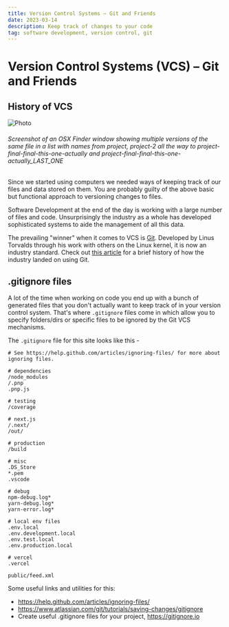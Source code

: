 ```yaml
---
title: Version Control Systems – Git and Friends
date: 2023-03-14
description: Keep track of changes to your code
tag: software development, version control, git
---
```


# Version Control Systems (VCS) – Git and Friends

## History of VCS

![Photo](/images/LifeWithoutGit.png)

###### Screenshot of an OSX Finder window showing multiple versions of the same file in a list with names from project, project-2 all the way to project-final-final-this-one-actually and project-final-final-this-one-actually_LAST_ONE

Since we started using computers we needed ways of keeping track of our files and data stored on them. You are probably guilty of the above basic but functional approach to versioning changes to files.

Software Development at the end of the day is working with a large number of files and code. Unsurprisingly the industry as a whole has developed sophisticated systems to aide the management of all this data.

The prevailing "winner" when it comes to VCS is [Git](https://www.atlassian.com/git/tutorials/what-is-git). Developed by Linus Torvalds through his work with others on the Linux kernel, it is now an industry standard. Check out [this article](https://medium.com/@mehran.hrajabi98/a-brief-history-of-version-control-systems-vcss-5881f07ba0e1) for a brief history of how the industry landed on using Git.

## .gitignore files

A lot of the time when working on code you end up with a bunch of generated files that you don't actually want to keep track of in your version control system. That's where `.gitignore` files come in which allow you to specify folders/dirs or specific files to be ignored by the Git VCS mechanisms.

The `.gitignore` file for this site looks like this -

```
# See https://help.github.com/articles/ignoring-files/ for more about ignoring files.

# dependencies
/node_modules
/.pnp
.pnp.js

# testing
/coverage

# next.js
/.next/
/out/

# production
/build

# misc
.DS_Store
*.pem
.vscode

# debug
npm-debug.log*
yarn-debug.log*
yarn-error.log*

# local env files
.env.local
.env.development.local
.env.test.local
.env.production.local

# vercel
.vercel

public/feed.xml
```

Some useful links and utilities for this:

- https://help.github.com/articles/ignoring-files/
- https://www.atlassian.com/git/tutorials/saving-changes/gitignore
- Create useful .gitignore files for your project, https://gitignore.io
